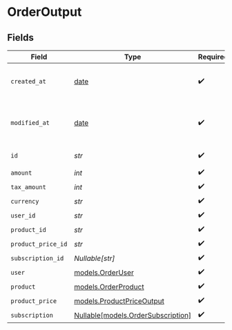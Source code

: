 # OrderOutput


## Fields

| Field                                                                | Type                                                                 | Required                                                             | Description                                                          |
| -------------------------------------------------------------------- | -------------------------------------------------------------------- | -------------------------------------------------------------------- | -------------------------------------------------------------------- |
| `created_at`                                                         | [date](https://docs.python.org/3/library/datetime.html#date-objects) | :heavy_check_mark:                                                   | Creation timestamp of the object.                                    |
| `modified_at`                                                        | [date](https://docs.python.org/3/library/datetime.html#date-objects) | :heavy_check_mark:                                                   | Last modification timestamp of the object.                           |
| `id`                                                                 | *str*                                                                | :heavy_check_mark:                                                   | The ID of the object.                                                |
| `amount`                                                             | *int*                                                                | :heavy_check_mark:                                                   | N/A                                                                  |
| `tax_amount`                                                         | *int*                                                                | :heavy_check_mark:                                                   | N/A                                                                  |
| `currency`                                                           | *str*                                                                | :heavy_check_mark:                                                   | N/A                                                                  |
| `user_id`                                                            | *str*                                                                | :heavy_check_mark:                                                   | N/A                                                                  |
| `product_id`                                                         | *str*                                                                | :heavy_check_mark:                                                   | N/A                                                                  |
| `product_price_id`                                                   | *str*                                                                | :heavy_check_mark:                                                   | N/A                                                                  |
| `subscription_id`                                                    | *Nullable[str]*                                                      | :heavy_check_mark:                                                   | N/A                                                                  |
| `user`                                                               | [models.OrderUser](../models/orderuser.md)                           | :heavy_check_mark:                                                   | N/A                                                                  |
| `product`                                                            | [models.OrderProduct](../models/orderproduct.md)                     | :heavy_check_mark:                                                   | N/A                                                                  |
| `product_price`                                                      | [models.ProductPriceOutput](../models/productpriceoutput.md)         | :heavy_check_mark:                                                   | N/A                                                                  |
| `subscription`                                                       | [Nullable[models.OrderSubscription]](../models/ordersubscription.md) | :heavy_check_mark:                                                   | N/A                                                                  |
